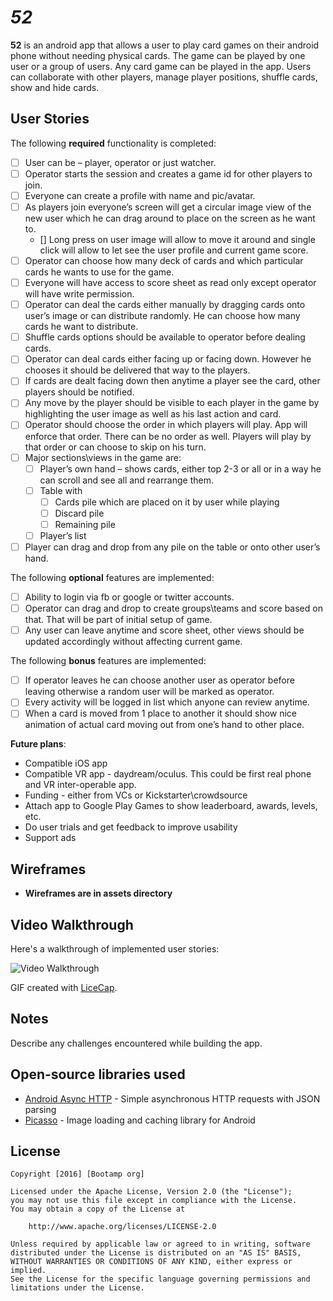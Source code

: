 # *52*

**52** is an android app that allows a user to play card games on their android phone without needing physical cards. The game can be played by one user or a group of users. Any card game can be played in the app. Users can collaborate with other players, manage player positions, shuffle cards, show and hide cards.

## User Stories

The following **required** functionality is completed:

* [ ] User can be – player, operator or just watcher.
* [ ] Operator starts the session and creates a game id for other players to join.
* [ ] Everyone can create a profile with name and pic/avatar.
* [ ] As players join everyone’s screen will get a circular image view of the new user which he can drag around to place on the screen as he want to.
  * [] Long press on user image will allow to move it around and single click will allow to let see the user profile and current game score.
* [ ] Operator can choose how many deck of cards and which particular cards he wants to use for the game.
* [ ] Everyone will have access to score sheet as read only except operator will have write permission.
* [ ] Operator can deal the cards either manually by dragging cards onto user’s image or can distribute randomly. He can choose how many cards he want to distribute.
* [ ] Shuffle cards options should be available to operator before dealing cards.
* [ ] Operator can deal cards either facing up or facing down. However he chooses it should be delivered that way to the players.
* [ ] If cards are dealt facing down then anytime a player see the card, other players should be notified.
* [ ] Any move by the player should be visible to each player in the game by highlighting the user image as well as his last action and card.
* [ ] Operator should choose the order in which players will play. App will enforce that order. There can be no order as well. Players will play by that order or can choose to skip on his turn.
* [ ] Major sections\views in the  game are:
  * [ ] Player’s own hand – shows cards, either top 2-3 or all or in a way he can scroll and see all and rearrange them.
  * [ ] Table with
    * [ ] Cards pile which are placed on it by user while playing
    * [ ] Discard pile
    * [ ] Remaining pile
  * [ ] Player’s list
* [ ] Player can drag and drop from any pile on the table or onto other user’s hand.

The following **optional** features are implemented:

* [ ] Ability to login via fb or google or twitter accounts.
* [ ] Operator can drag and drop to create groups\teams and score based on that. That will be part of initial setup of game.
* [ ] Any user can leave anytime and score sheet, other views should be updated accordingly without affecting current game.

The following **bonus** features are implemented:

* [ ] If operator leaves he can choose another user as operator before leaving otherwise a random user will be marked as operator.
* [ ] Every activity will be logged in list which anyone can review anytime.
* [ ] When a card is moved from 1 place to another it should show nice animation of actual card moving out from one’s hand to other place.

**Future plans**:

* Compatible iOS app
* Compatible VR app - daydream/oculus. This could be first real phone and VR inter-operable app.
* Funding - either from VCs or Kickstarter\crowdsource
* Attach app to Google Play Games to show leaderboard, awards, levels, etc. 
* Do user trials and get feedback to improve usability
* Support ads

## Wireframes

* **Wireframes are in assets directory**

## Video Walkthrough

Here's a walkthrough of implemented user stories:

<img src='http://i.imgur.com/link/to/your/gif/file.gif' title='Video Walkthrough' width='' alt='Video Walkthrough' />

GIF created with [LiceCap](http://www.cockos.com/licecap/).

## Notes

Describe any challenges encountered while building the app.

## Open-source libraries used

- [Android Async HTTP](https://github.com/loopj/android-async-http) - Simple asynchronous HTTP requests with JSON parsing
- [Picasso](http://square.github.io/picasso/) - Image loading and caching library for Android

## License

    Copyright [2016] [Bootamp org]

    Licensed under the Apache License, Version 2.0 (the "License");
    you may not use this file except in compliance with the License.
    You may obtain a copy of the License at

        http://www.apache.org/licenses/LICENSE-2.0

    Unless required by applicable law or agreed to in writing, software
    distributed under the License is distributed on an "AS IS" BASIS,
    WITHOUT WARRANTIES OR CONDITIONS OF ANY KIND, either express or implied.
    See the License for the specific language governing permissions and
    limitations under the License.